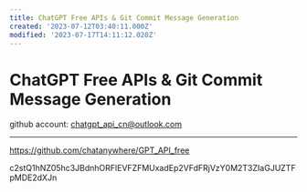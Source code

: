 ```yaml
---
title: ChatGPT Free APIs & Git Commit Message Generation
created: '2023-07-12T03:40:11.000Z'
modified: '2023-07-17T14:11:12.020Z'
---
```


# ChatGPT Free APIs & Git Commit Message Generation

github account:
chatgpt_api_cn@outlook.com

----

https://github.com/chatanywhere/GPT_API_free

c2stQ1hNZ05hc3JBdnhORFlEVFZFMUxadEp2VFdFRjVzY0M2T3ZIaGJUZTFpMDE2dXJn
